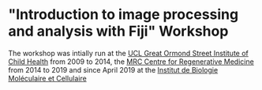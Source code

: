 # "Introduction to image processing and analysis with Fiji" Workshop

The workshop was intially run at the [UCL Great Ormond Street Institute of Child Health](https://www.ucl.ac.uk/child-health/) from 2009 to 2014, the [MRC Centre for Regenerative Medicine](http://www.crm.ed.ac.uk/) from 2014 to 2019 and since April 2019 at the [Institut de Biologie Moléculaire et Cellulaire](http://www.igbmc.fr/)
